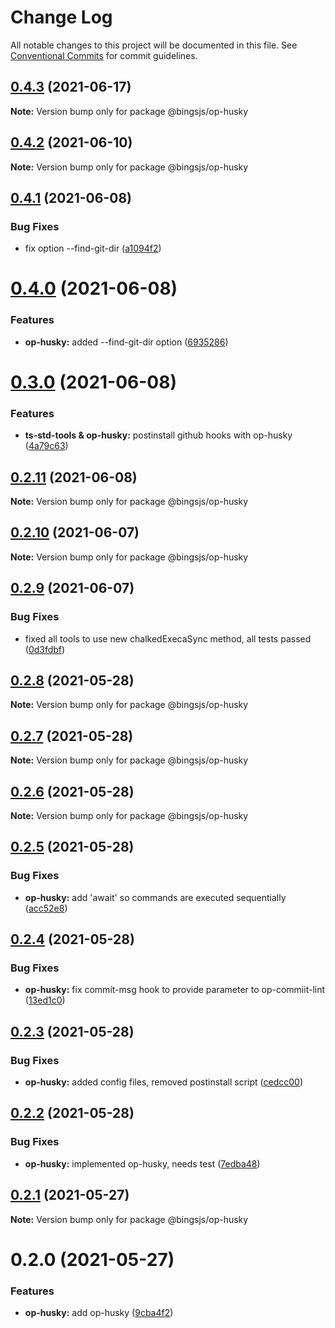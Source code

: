 # Change Log

All notable changes to this project will be documented in this file.
See [Conventional Commits](https://conventionalcommits.org) for commit guidelines.

## [0.4.3](https://github.com/bingtimren/op-tools/compare/@bingsjs/op-husky@0.4.2...@bingsjs/op-husky@0.4.3) (2021-06-17)

**Note:** Version bump only for package @bingsjs/op-husky





## [0.4.2](https://github.com/bingtimren/op-tools/compare/@bingsjs/op-husky@0.4.1...@bingsjs/op-husky@0.4.2) (2021-06-10)

**Note:** Version bump only for package @bingsjs/op-husky





## [0.4.1](https://github.com/bingtimren/op-tools/compare/@bingsjs/op-husky@0.4.0...@bingsjs/op-husky@0.4.1) (2021-06-08)


### Bug Fixes

* fix option --find-git-dir ([a1094f2](https://github.com/bingtimren/op-tools/commit/a1094f2523dd691ad9fa673c1e383de620f2e296))





# [0.4.0](https://github.com/bingtimren/op-tools/compare/@bingsjs/op-husky@0.3.0...@bingsjs/op-husky@0.4.0) (2021-06-08)


### Features

* **op-husky:** added --find-git-dir option ([6935286](https://github.com/bingtimren/op-tools/commit/69352860a8f71fdd53dae6940223c1cba41ae06e))





# [0.3.0](https://github.com/bingtimren/op-tools/compare/@bingsjs/op-husky@0.2.11...@bingsjs/op-husky@0.3.0) (2021-06-08)


### Features

* **ts-std-tools & op-husky:** postinstall github hooks with op-husky ([4a79c63](https://github.com/bingtimren/op-tools/commit/4a79c639554d404473d153a97671e499a6242197))





## [0.2.11](https://github.com/bingtimren/op-tools/compare/@bingsjs/op-husky@0.2.10...@bingsjs/op-husky@0.2.11) (2021-06-08)

**Note:** Version bump only for package @bingsjs/op-husky





## [0.2.10](https://github.com/bingtimren/op-tools/compare/@bingsjs/op-husky@0.2.9...@bingsjs/op-husky@0.2.10) (2021-06-07)

**Note:** Version bump only for package @bingsjs/op-husky





## [0.2.9](https://github.com/bingtimren/op-tools/compare/@bingsjs/op-husky@0.2.8...@bingsjs/op-husky@0.2.9) (2021-06-07)


### Bug Fixes

* fixed all tools to use new chalkedExecaSync method, all tests passed ([0d3fdbf](https://github.com/bingtimren/op-tools/commit/0d3fdbfc7ed2ecdee27e9b4208e0950d5f75aa72))





## [0.2.8](https://github.com/bingtimren/op-tools/compare/@bingsjs/op-husky@0.2.7...@bingsjs/op-husky@0.2.8) (2021-05-28)

**Note:** Version bump only for package @bingsjs/op-husky





## [0.2.7](https://github.com/bingtimren/op-tools/compare/@bingsjs/op-husky@0.2.6...@bingsjs/op-husky@0.2.7) (2021-05-28)

**Note:** Version bump only for package @bingsjs/op-husky





## [0.2.6](https://github.com/bingtimren/op-tools/compare/@bingsjs/op-husky@0.2.5...@bingsjs/op-husky@0.2.6) (2021-05-28)

**Note:** Version bump only for package @bingsjs/op-husky





## [0.2.5](https://github.com/bingtimren/op-tools/compare/@bingsjs/op-husky@0.2.4...@bingsjs/op-husky@0.2.5) (2021-05-28)


### Bug Fixes

* **op-husky:** add 'await' so commands are executed sequentially ([acc52e8](https://github.com/bingtimren/op-tools/commit/acc52e815a41c283d6c8481a1112b38e14e56cc8))





## [0.2.4](https://github.com/bingtimren/op-tools/compare/@bingsjs/op-husky@0.2.3...@bingsjs/op-husky@0.2.4) (2021-05-28)


### Bug Fixes

* **op-husky:** fix commit-msg hook to provide parameter to op-commiit-lint ([13ed1c0](https://github.com/bingtimren/op-tools/commit/13ed1c06f0ac019d57daab561ffdaf094da1e358))





## [0.2.3](https://github.com/bingtimren/op-tools/compare/@bingsjs/op-husky@0.2.2...@bingsjs/op-husky@0.2.3) (2021-05-28)


### Bug Fixes

* **op-husky:** added config files, removed postinstall script ([cedcc00](https://github.com/bingtimren/op-tools/commit/cedcc00ad27d3682a32b71527a5aee76a58bfb7f))





## [0.2.2](https://github.com/bingtimren/op-tools/compare/@bingsjs/op-husky@0.2.1...@bingsjs/op-husky@0.2.2) (2021-05-28)


### Bug Fixes

* **op-husky:** implemented op-husky, needs test ([7edba48](https://github.com/bingtimren/op-tools/commit/7edba48a94117077824a8bc017350c91968eee8a))





## [0.2.1](https://github.com/bingtimren/op-tools/compare/@bingsjs/op-husky@0.2.0...@bingsjs/op-husky@0.2.1) (2021-05-27)

**Note:** Version bump only for package @bingsjs/op-husky





# 0.2.0 (2021-05-27)


### Features

* **op-husky:** add op-husky ([9cba4f2](https://github.com/bingtimren/op-tools/commit/9cba4f2b58a6619e2abe7d28fee09c4de7410ab8))
